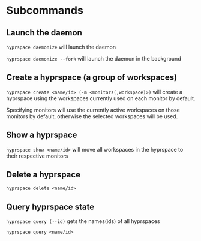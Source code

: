 # Subcommands

## Launch the daemon

`hyprspace daemonize` will launch the daemon

`hyprspace daemonize --fork` will launch the daemon in the background

## Create a hyprspace (a group of workspaces)

`hyprspace create <name/id> (-m <monitors(,workspace)>)` will create a hyprspace using the workspaces currently used on each monitor by default.

Specifying monitors will use the currently active workspaces on those monitors by default, otherwise the selected workspaces will be used.

## Show a hyprspace

`hyprspace show <name/id>` will move all workspaces in the hyprspace to their respective monitors

## Delete a hyprspace

`hyprspace delete <name/id>`

## Query hyprspace state

`hyprspace query (--id)` gets the names(ids) of all hyprspaces

`hyprspace query <name/id>`